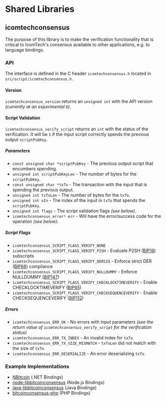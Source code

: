 Shared Libraries
================

## icomtechconsensus

The purpose of this library is to make the verification functionality that is critical to IcomTech's consensus available to other applications, e.g. to language bindings.

### API

The interface is defined in the C header `icomtechconsensus.h` located in  `src/script/icomtechconsensus.h`.

#### Version

`icomtechconsensus_version` returns an `unsigned int` with the API version *(currently at an experimental `0`)*.

#### Script Validation

`icomtechconsensus_verify_script` returns an `int` with the status of the verification. It will be `1` if the input script correctly spends the previous output `scriptPubKey`.

##### Parameters
- `const unsigned char *scriptPubKey` - The previous output script that encumbers spending.
- `unsigned int scriptPubKeyLen` - The number of bytes for the `scriptPubKey`.
- `const unsigned char *txTo` - The transaction with the input that is spending the previous output.
- `unsigned int txToLen` - The number of bytes for the `txTo`.
- `unsigned int nIn` - The index of the input in `txTo` that spends the `scriptPubKey`.
- `unsigned int flags` - The script validation flags *(see below)*.
- `icomtechconsensus_error* err` - Will have the error/success code for the operation *(see below)*.

##### Script Flags
- `icomtechconsensus_SCRIPT_FLAGS_VERIFY_NONE`
- `icomtechconsensus_SCRIPT_FLAGS_VERIFY_P2SH` - Evaluate P2SH ([BIP16](https://github.com/bitcoin/bips/blob/master/bip-0016.mediawiki)) subscripts
- `icomtechconsensus_SCRIPT_FLAGS_VERIFY_DERSIG` - Enforce strict DER ([BIP66](https://github.com/bitcoin/bips/blob/master/bip-0066.mediawiki)) compliance
- `icomtechconsensus_SCRIPT_FLAGS_VERIFY_NULLDUMMY` - Enforce NULLDUMMY ([BIP147](https://github.com/bitcoin/bips/blob/master/bip-0147.mediawiki))
- `icomtechconsensus_SCRIPT_FLAGS_VERIFY_CHECKLOCKTIMEVERIFY` - Enable CHECKLOCKTIMEVERIFY ([BIP65](https://github.com/bitcoin/bips/blob/master/bip-0065.mediawiki))
- `icomtechconsensus_SCRIPT_FLAGS_VERIFY_CHECKSEQUENCEVERIFY` - Enable CHECKSEQUENCEVERIFY ([BIP112](https://github.com/bitcoin/bips/blob/master/bip-0112.mediawiki))

##### Errors
- `icomtechconsensus_ERR_OK` - No errors with input parameters *(see the return value of `icomtechconsensus_verify_script` for the verification status)*
- `icomtechconsensus_ERR_TX_INDEX` - An invalid index for `txTo`
- `icomtechconsensus_ERR_TX_SIZE_MISMATCH` - `txToLen` did not match with the size of `txTo`
- `icomtechconsensus_ERR_DESERIALIZE` - An error deserializing `txTo`

### Example Implementations
- [NBitcoin](https://github.com/NicolasDorier/NBitcoin/blob/master/NBitcoin/Script.cs#L814) (.NET Bindings)
- [node-libbitcoinconsensus](https://github.com/bitpay/node-libbitcoinconsensus) (Node.js Bindings)
- [java-libbitcoinconsensus](https://github.com/dexX7/java-libbitcoinconsensus) (Java Bindings)
- [bitcoinconsensus-php](https://github.com/Bit-Wasp/bitcoinconsensus-php) (PHP Bindings)
